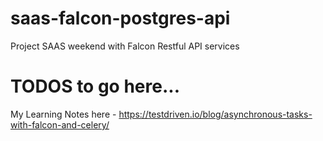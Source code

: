 # saas-falcon-postgres-api
Project SAAS weekend with Falcon Restful API services
# TODOS to go here...

My Learning Notes here - https://testdriven.io/blog/asynchronous-tasks-with-falcon-and-celery/
